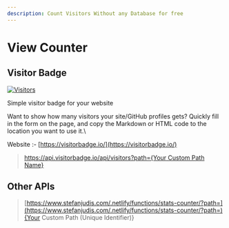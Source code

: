 ```yaml
---
description: Count Visitors Without any Database for free
---
```


# View Counter

## Visitor Badge

[![Visitors](https://api.visitorbadge.io/api/daily?user=estruyf\&repo=github-visitors-badge\&labelColor=%23555555\&countColor=%23F0B354\&label=Visitors%20today\&style=default)](https://visitorbadge.io/status)

Simple visitor badge for your website

Want to show how many visitors your site/GitHub profiles gets? Quickly fill in the form on the page, and copy the Markdown or HTML code to the location you want to use it.\




Website :- [https://visitorbadge.io/](https://visitorbadge.io/)

> [https://api.visitorbadge.io/api/visitors?path={Your Custom Path Name}](https://api.visitorbadge.io/api/visitors?path=path\&countColor=%23263759)









## Other APIs

> [https://www.stefanjudis.com/.netlify/functions/stats-counter/?path=](https://www.stefanjudis.com/.netlify/functions/stats-counter/?path=){Your Custom Path (Unique Identifier)}



